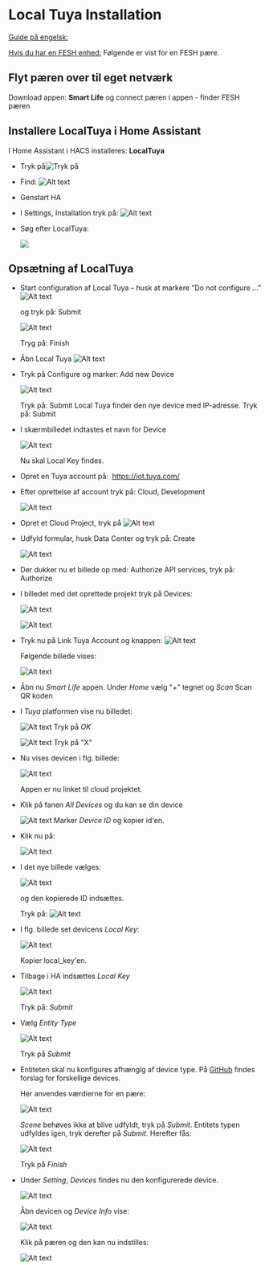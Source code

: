 # Local Tuya Installation

[Guide på engelsk:](https://smarthomecircle.com/how-to-setup-local-tuya-in-home-assistant)

[Hvis du har en FESH enhed:](https://fesh.dk/hjaelpecenter/hvordan-flytter-jeg-min-produkter-til-et-andet-wi-fi-netvaerk/)
Følgende er vist for en FESH pære.

## Flyt pæren over til eget netværk

Download appen: **Smart Life**
og connect pæren i appen - finder FESH pæren

## Installere LocalTuya i Home Assistant

I Home Assistant i HACS installeres: **LocalTuya**

- Tryk på![Tryk på](Images/HACS_LocalT_Inst.png)

- Find:  ![Alt text](Images/LocalTuya_App.png)

- Genstart HA

- I Settings, Installation tryk på: ![Alt text](<Images/Add Integration.png>)

- Søg efter LocalTuya:

    ![](<Images/Search LocalTuya.png>)

## Opsætning af LocalTuya

- Start configuration af Local Tuya – husk at markere ”Do not configure …”
![Alt text](Images/ConfigureTuya.png)

  og tryk på: Submit

    ![Alt text](Images/ConfigureTuya_Succes.png)
  
  Tryg på: Finish

- Åbn Local Tuya ![Alt text](Images/Abn_LocalTuya.png)

- Tryk på Configure og marker: Add new Device

    ![Alt text](Images/AddNewDevice.png)
  
  Tryk på: Submit
  Local Tuya finder den nye device med IP-adresse. Tryk på: Submit
  
- I skærmbilledet indtastes et navn for Device
    
    ![Alt text](Images/ConfigureTuyaDevice1.png)
  
  Nu skal  Local Key findes.

- Opret en Tuya account på:  https://iot.tuya.com/

- Efter oprettelse af account tryk på: Cloud, Development

    ![Alt text](Images/TuyaDevelopment.png)

- Opret et Cloud Project, tryk på  ![Alt text](Images/CreateCloud.png)

- Udfyld formular, husk Data Center og tryk på: Create

    ![Alt text](Images/CreateCloudProject.png)
- Der dukker nu et billede op med: Authorize API services, tryk på: Authorize
- I billedet med det oprettede projekt tryk på Devices:

    ![Alt text](Images/Devices1.png)

    ![Alt text](Images/Devices_2.png)

- Tryk nu på Link Tuya Account og knappen: ![Alt text](Images/AddAppAccountBut.png)

  Følgende billede vises:

  ![Alt text](Images/ScanCode1.png)

- Åbn nu *Smart Life* appen. Under *Home* vælg "+" tegnet og *Scan*
  Scan QR koden

- I *Tuya* platformen vise nu billedet:

  ![Alt text](Images/LinkTuyaAccount.png)
  Tryk på *OK*

  ![Alt text](Images/ManageDevice1.png)
  Tryk på "X"

- Nu vises devicen i flg. billede:

  ![Alt text](Images/LocalTuyaDeviceShow1.png)

  Appen er nu linket til cloud projektet.

- Klik på fanen *All Devices* og du kan se din device

  ![Alt text](Images/AllDevices1.png)
  Marker *Device ID* og kopier id'en.

- Klik nu på:

  ![Alt text](Images/CloudAPIExplorer.png)

- I det nye billede vælges:

  ![Alt text](Images/DeviceID1.png)
  
  og den kopierede ID indsættes.

  Tryk på: ![Alt text](Images/SubmitRequest.png)

- I flg. billede set devicens *Local Key*:

  ![Alt text](Images/LocalKey1.png)

  Kopier local_key'en.

- Tilbage i HA indsættes *Local Key*

  ![Alt text](Images/DeviceLocalKey1.png)

  Tryk på: *Submit*

- Vælg *Entity Type*

  ![Alt text](Images/EntityType.png)

  Tryk på *Submit*

- Entiteten skal nu konfigures afhængig af device type. På [GitHub](https://www.markdownguide.org/cheat-sheet/) findes forslag for forskellige devices.

  Her anvendes værdierne for en pære:

  ![Alt text](Images/ConfigureEntity.png)

  *Scene* behøves ikke at blive udfyldt, tryk på *Submit*. Entitets typen udfyldes igen, tryk derefter på *Submit*. Herefter fås:

  ![Alt text](Images/Succes.png)

  Tryk på *Finish*

- Under *Setting*, *Devices* findes nu den konfigurerede device.

  ![Alt text](Images/SettingDevices.png)

  Åbn devicen og *Device Info* vise:

  ![Alt text](Images/DeviceInfo.png)

  Klik på pæren og den kan nu indstilles:

  ![Alt text](Images/FESHFinish.png)

  

